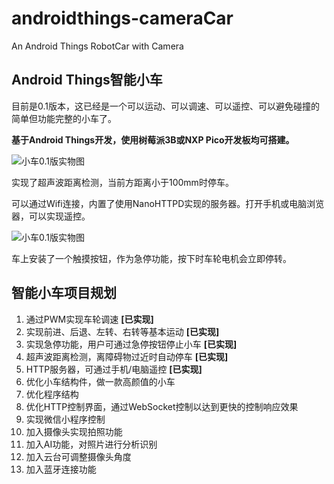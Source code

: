 # androidthings-cameraCar
An Android Things RobotCar with Camera

Android Things智能小车
-----

目前是0.1版本，这已经是一个可以运动、可以调速、可以遥控、可以避免碰撞的简单但功能完整的小车了。

**基于Android Things开发，使用树莓派3B或NXP Pico开发板均可搭建。**

![小车0.1版实物图](https://github.com/sysolve/androidthings-cameraCar/blob/master/photos/car_v0.1.jpg)

实现了超声波距离检测，当前方距离小于100mm时停车。

可以通过Wifi连接，内置了使用NanoHTTPD实现的服务器。打开手机或电脑浏览器，可以实现遥控。

![小车0.1版实物图](https://github.com/sysolve/androidthings-cameraCar/blob/master/photos/car_v0.1_control.png)

车上安装了一个触摸按钮，作为急停功能，按下时车轮电机会立即停转。

智能小车项目规划
----

1. 通过PWM实现车轮调速  **[已实现]**
2. 实现前进、后退、左转、右转等基本运动  **[已实现]**
3. 实现急停功能，用户可通过急停按钮停止小车  **[已实现]**
4. 超声波距离检测，离障碍物过近时自动停车  **[已实现]**
5. HTTP服务器，可通过手机/电脑遥控  **[已实现]**
6. 优化小车结构件，做一款高颜值的小车
7. 优化程序结构
8. 优化HTTP控制界面，通过WebSocket控制以达到更快的控制响应效果
9. 实现微信小程序控制
10. 加入摄像头实现拍照功能
11. 加入AI功能，对照片进行分析识别
12. 加入云台可调整摄像头角度
13. 加入蓝牙连接功能

